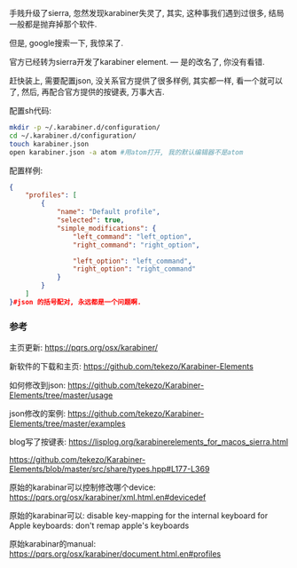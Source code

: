 手贱升级了sierra, 忽然发现karabiner失灵了, 其实, 这种事我们遇到过很多, 结局一般都是抛弃掉那个软件. 

但是, google搜索一下, 我惊呆了.

官方已经转为sierra开发了karabiner element. — 是的改名了, 你没有看错.

赶快装上, 需要配置json, 没关系官方提供了很多样例, 其实都一样, 看一个就可以了, 然后, 再配合官方提供的按键表, 万事大吉.

配置sh代码:

```sh
mkdir -p ~/.karabiner.d/configuration/
cd ~/.karabiner.d/configuration/
touch karabiner.json
open karabiner.json -a atom #用atom打开, 我的默认编辑器不是atom
```

配置样例:

```json
{
    "profiles": [
        {
            "name": "Default profile",
            "selected": true,
            "simple_modifications": {
                "left_command": "left_option",
                "right_command": "right_option",

                "left_option": "left_command",
                "right_option": "right_command"
            }
        }
    ]
}#json 的括号配对, 永远都是一个问题啊.
```



### 参考

主页更新: https://pqrs.org/osx/karabiner/

新软件的下载和主页: https://github.com/tekezo/Karabiner-Elements

如何修改到json: https://github.com/tekezo/Karabiner-Elements/tree/master/usage

json修改的案例: https://github.com/tekezo/Karabiner-Elements/tree/master/examples

blog写了按键表:  https://lisplog.org/karabinerelements_for_macos_sierra.html

https://github.com/tekezo/Karabiner-Elements/blob/master/src/share/types.hpp#L177-L369

原始的karabinar可以控制修改哪个device: https://pqrs.org/osx/karabiner/xml.html.en#devicedef

 原始的karabinar可以: disable key-mapping for the internal keyboard for Apple keyboards: don't remap apple's keyboards

原始karabinar的manual: https://pqrs.org/osx/karabiner/document.html.en#profiles